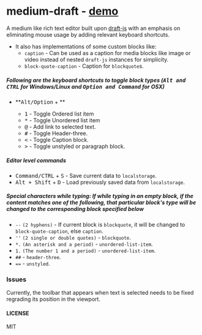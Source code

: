 # medium-draft - [demo](http://bitwiser.in/medium-draft/)

A medium like rich text editor built upon [draft-js](https://facebook.github.io/draft-js/) with an emphasis on eliminating mouse usage by adding relevant keyboard shortcuts.

* It also has implementations of some custom blocks like:
    * `caption` - Can be used as a caption for media blocks like image or video instead of nested `draft-js` instances for simplicity.
    * `block-quote-caption` - Caption for `blockquote`s.

##### Following are the keyboard shortcuts to toggle block types (<kbd>Alt and CTRL</kbd> for Windows/Linux and <kbd>Option and Command</kbd> for OSX)
*   **<kbd>Alt/Option</kbd> + **

    *   <kbd>1</kbd> - Toggle Ordered list item
    *   <kbd>*</kbd> - Toggle Unordered list item
    *   <kbd>@</kbd> - Add link to selected text.
    *   <kbd>#</kbd> - Toggle Header-three.
    *   <kbd><</kbd> - Toggle Caption block.
    *   <kbd>></kbd> - Toggle unstyled or paragraph block.

##### Editor level commands

*   <kbd>Command/CTRL</kbd> + <kbd>S</kbd> - Save current data to `localstorage`.
*   <kbd>Alt + Shift</kbd> + <kbd>D</kbd> - Load previously saved data from `localstorage`.

##### Special characters while typing: If while typing in an empty block, if the content matches one of the following, that particular block's type will be changed to the corresponding block specified below

*   `--` `(2 hyphens)` - If current block is `blockquote`, it will be changed to `block-quote-caption`, else `caption`.
*   `''` `(2 single or double quotes)` - `blockquote`.
*   `*.` `(An asterisk and a period)` - `unordered-list-item`.
*   `1.` `(The number 1 and a period)` - `unordered-list-item`.
*   `##` - `header-three`.
*   `==` - `unstyled`.

### Issues
>
Currently, the toolbar that appears when text is selected needs to be fixed regrading its position in the viewport.

#### LICENSE

MIT
